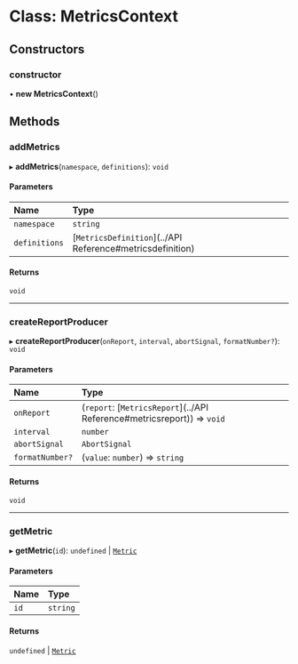 # Class: MetricsContext

## Constructors

### constructor

• **new MetricsContext**()

## Methods

### addMetrics

▸ **addMetrics**(`namespace`, `definitions`): `void`

#### Parameters

| Name | Type |
| :------ | :------ |
| `namespace` | `string` |
| `definitions` | [`MetricsDefinition`](../API Reference#metricsdefinition) |

#### Returns

`void`

___

### createReportProducer

▸ **createReportProducer**(`onReport`, `interval`, `abortSignal`, `formatNumber?`): `void`

#### Parameters

| Name | Type |
| :------ | :------ |
| `onReport` | (`report`: [`MetricsReport`](../API Reference#metricsreport)) => `void` |
| `interval` | `number` |
| `abortSignal` | `AbortSignal` |
| `formatNumber?` | (`value`: `number`) => `string` |

#### Returns

`void`

___

### getMetric

▸ **getMetric**(`id`): `undefined` \| [`Metric`](Metric.md)

#### Parameters

| Name | Type |
| :------ | :------ |
| `id` | `string` |

#### Returns

`undefined` \| [`Metric`](Metric.md)
